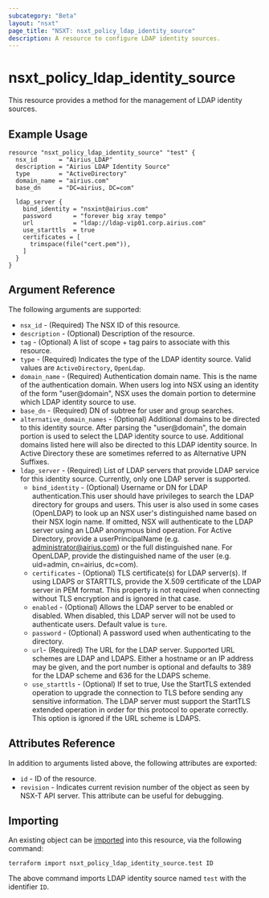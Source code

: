 ```yaml
---
subcategory: "Beta"
layout: "nsxt"
page_title: "NSXT: nsxt_policy_ldap_identity_source"
description: A resource to configure LDAP identity sources.
---
```


# nsxt_policy_ldap_identity_source

This resource provides a method for the management of LDAP identity sources.

## Example Usage

```hcl
resource "nsxt_policy_ldap_identity_source" "test" {
  nsx_id      = "Airius_LDAP"
  description = "Airius LDAP Identity Source"
  type        = "ActiveDirectory"
  domain_name = "airius.com"
  base_dn     = "DC=airius, DC=com"

  ldap_server {
    bind_identity = "nsxint@airius.com"
    password      = "forever big xray tempo"
    url           = "ldap://ldap-vip01.corp.airius.com"
    use_starttls  = true
    certificates = [
      trimspace(file("cert.pem")),
    ]
  }
}
```

## Argument Reference

The following arguments are supported:

* `nsx_id` - (Required) The NSX ID of this resource.
* `description` - (Optional) Description of the resource.
* `tag` - (Optional) A list of scope + tag pairs to associate with this resource.
* `type` - (Required) Indicates the type of the LDAP identity source. Valid values are `ActiveDirectory`, `OpenLdap`.
* `domain_name` - (Required) Authentication domain name. This is the name of the authentication domain. When users log into NSX using an identity of the form "user@domain", NSX uses the domain portion to determine which LDAP identity source to use.
* `base_dn` - (Required) DN of subtree for user and group searches.
* `alternative_domain_names` - (Optional) Additional domains to be directed to this identity source. After parsing the "user@domain", the domain portion is used to select the LDAP identity source to use. Additional domains listed here will also be directed to this LDAP identity source. In Active Directory these are sometimes referred to as Alternative UPN Suffixes.
* `ldap_server` - (Required) List of LDAP servers that provide LDAP service for this identity source. Currently, only one LDAP server is supported.
    * `bind_identity` - (Optional) Username or DN for LDAP authentication.This user should have privileges to search the LDAP directory for groups and users. This user is also used in some cases (OpenLDAP) to look up an NSX user's distinguished name based on their NSX login name. If omitted, NSX will authenticate to the LDAP server using an LDAP anonymous bind operation. For Active Directory, provide a userPrincipalName (e.g. administrator@airius.com) or the full distinguished nane. For OpenLDAP, provide the distinguished name of the user (e.g. uid=admin, cn=airius, dc=com).
    * `certificates` - (Optional) TLS certificate(s) for LDAP server(s). If using LDAPS or STARTTLS, provide the X.509 certificate of the LDAP server in PEM format. This property is not required when connecting without TLS encryption and is ignored in that case.
    * `enabled` - (Optional) Allows the LDAP server to be enabled or disabled. When disabled, this LDAP server will not be used to authenticate users. Default value is `ture`.
    * `password` - (Optional) A password used when authenticating to the directory.
    * `url`- (Required) The URL for the LDAP server. Supported URL schemes are LDAP and LDAPS. Either a hostname or an IP address may be given, and the port number is optional and defaults to 389 for the LDAP scheme and 636 for the LDAPS scheme.
    * `use_starttls` - (Optional) If set to true, Use the StartTLS extended operation to upgrade the connection to TLS before sending any sensitive information. The LDAP server must support the StartTLS extended operation in order for this protocol to operate correctly. This option is ignored if the URL scheme is LDAPS.

## Attributes Reference

In addition to arguments listed above, the following attributes are exported:

* `id` - ID of the resource.
* `revision` - Indicates current revision number of the object as seen by NSX-T API server. This attribute can be useful for debugging.


## Importing

An existing object can be [imported][docs-import] into this resource, via the following command:

[docs-import]: https://www.terraform.io/cli/import

```
terraform import nsxt_policy_ldap_identity_source.test ID
```
The above command imports LDAP identity source named `test` with the identifier `ID`.

